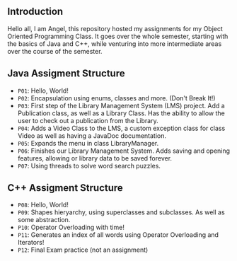 ## Introduction
Hello all, I am Angel, this repository hosted my assignments for my Object Oriented Programming Class. It goes over the whole semester, starting with the basics of Java and C++, while venturing into more intermediate areas over the course of the semester.

## Java Assigment Structure
- `P01`: Hello, World!
- `P02`: Encapsulation using enums, classes and more. (Don't Break It!)
- `P03`: First step of the Library Management System (LMS) project. Add a Publication class, as well as a Library Class. Has the ability to allow the user to check out a publication from the Library.
- `P04`: Adds a Video Class to the LMS, a custom exception class for class Video as well as having a JavaDoc documentation.
- `P05`: Expands the menu in class LibraryManager.
- `P06`: Finishes our Library Management System. Adds saving and opening features, allowing or library data to be saved forever.
- `P07`: Using threads to solve word search puzzles.

## C++ Assigment Structure
- `P08`: Hello, World!
- `P09`: Shapes hieryarchy, using superclasses and subclasses. As well as some abstraction.
- `P10`: Operator Overloading with time!
- `P11`: Generates an index of all words using Operator Overloading and Iterators!
- `P12`: Final Exam practice (not an assignment)


